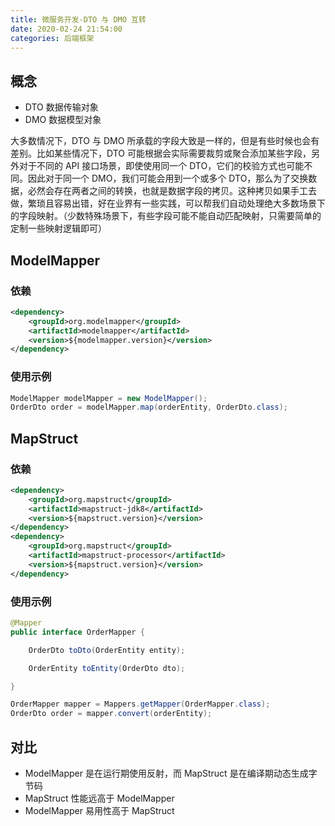 ```yaml
---
title: 微服务开发-DTO 与 DMO 互转
date: 2020-02-24 21:54:00
categories: 后端框架
---
```

## 概念
* DTO 数据传输对象
* DMO 数据模型对象

大多数情况下，DTO 与 DMO 所承载的字段大致是一样的，但是有些时候也会有差别。比如某些情况下，DTO 可能根据会实际需要裁剪或聚合添加某些字段，另外对于不同的 API 接口场景，即使使用同一个 DTO，它们的校验方式也可能不同。因此对于同一个 DMO，我们可能会用到一个或多个 DTO，那么为了交换数据，必然会存在两者之间的转换，也就是数据字段的拷贝。这种拷贝如果手工去做，繁琐且容易出错，好在业界有一些实践，可以帮我们自动处理绝大多数场景下的字段映射。（少数特殊场景下，有些字段可能不能自动匹配映射，只需要简单的定制一些映射逻辑即可）

## ModelMapper
### 依赖
```xml
<dependency>
    <groupId>org.modelmapper</groupId>
    <artifactId>modelmapper</artifactId>
    <version>${modelmapper.version}</version>
</dependency>
```

### 使用示例
```java
ModelMapper modelMapper = new ModelMapper();
OrderDto order = modelMapper.map(orderEntity, OrderDto.class);
```
## MapStruct
### 依赖
```xml
<dependency>
    <groupId>org.mapstruct</groupId>
    <artifactId>mapstruct-jdk8</artifactId>
    <version>${mapstruct.version}</version>
</dependency>
<dependency>
    <groupId>org.mapstruct</groupId>
    <artifactId>mapstruct-processor</artifactId>
    <version>${mapstruct.version}</version>
</dependency>
```

### 使用示例
```java
@Mapper
public interface OrderMapper {

    OrderDto toDto(OrderEntity entity);

    OrderEntity toEntity(OrderDto dto);

}

OrderMapper mapper = Mappers.getMapper(OrderMapper.class);
OrderDto order = mapper.convert(orderEntity);
```

## 对比
* ModelMapper 是在运行期使用反射，而 MapStruct 是在编译期动态生成字节码
* MapStruct 性能远高于 ModelMapper
* ModelMapper 易用性高于 MapStruct

